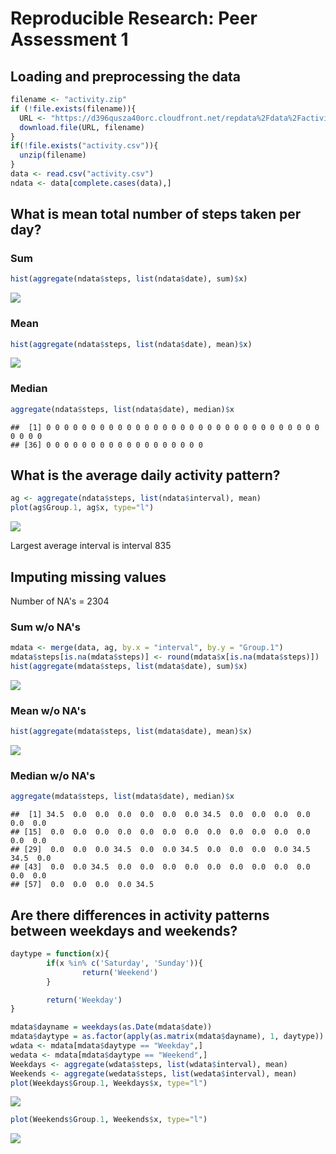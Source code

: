 # Reproducible Research: Peer Assessment 1


## Loading and preprocessing the data

```r
filename <- "activity.zip"
if (!file.exists(filename)){
  URL <- "https://d396qusza40orc.cloudfront.net/repdata%2Fdata%2Factivity.zip"
  download.file(URL, filename)
}
if(!file.exists("activity.csv")){
  unzip(filename)
}
data <- read.csv("activity.csv")
ndata <- data[complete.cases(data),]
```


## What is mean total number of steps taken per day?

### Sum

```r
hist(aggregate(ndata$steps, list(ndata$date), sum)$x)
```

![](PA1_template_files/figure-html/unnamed-chunk-2-1.png)<!-- -->

### Mean 

```r
hist(aggregate(ndata$steps, list(ndata$date), mean)$x)
```

![](PA1_template_files/figure-html/unnamed-chunk-3-1.png)<!-- -->

### Median

```r
aggregate(ndata$steps, list(ndata$date), median)$x
```

```
##  [1] 0 0 0 0 0 0 0 0 0 0 0 0 0 0 0 0 0 0 0 0 0 0 0 0 0 0 0 0 0 0 0 0 0 0 0
## [36] 0 0 0 0 0 0 0 0 0 0 0 0 0 0 0 0 0 0
```

## What is the average daily activity pattern?


```r
ag <- aggregate(ndata$steps, list(ndata$interval), mean)
plot(ag$Group.1, ag$x, type="l")
```

![](PA1_template_files/figure-html/unnamed-chunk-5-1.png)<!-- -->

Largest average interval is interval 835

## Imputing missing values

Number of NA's = 2304

### Sum w/o NA's

```r
mdata <- merge(data, ag, by.x = "interval", by.y = "Group.1")
mdata$steps[is.na(mdata$steps)] <- round(mdata$x[is.na(mdata$steps)])
hist(aggregate(mdata$steps, list(mdata$date), sum)$x)
```

![](PA1_template_files/figure-html/unnamed-chunk-6-1.png)<!-- -->

### Mean w/o NA's

```r
hist(aggregate(mdata$steps, list(mdata$date), mean)$x)
```

![](PA1_template_files/figure-html/unnamed-chunk-7-1.png)<!-- -->

### Median w/o NA's

```r
aggregate(mdata$steps, list(mdata$date), median)$x
```

```
##  [1] 34.5  0.0  0.0  0.0  0.0  0.0  0.0 34.5  0.0  0.0  0.0  0.0  0.0  0.0
## [15]  0.0  0.0  0.0  0.0  0.0  0.0  0.0  0.0  0.0  0.0  0.0  0.0  0.0  0.0
## [29]  0.0  0.0  0.0 34.5  0.0  0.0 34.5  0.0  0.0  0.0  0.0 34.5 34.5  0.0
## [43]  0.0  0.0 34.5  0.0  0.0  0.0  0.0  0.0  0.0  0.0  0.0  0.0  0.0  0.0
## [57]  0.0  0.0  0.0  0.0 34.5
```

## Are there differences in activity patterns between weekdays and weekends?


```r
daytype = function(x){
        if(x %in% c('Saturday', 'Sunday')){
                return('Weekend')
        }

        return('Weekday')
}

mdata$dayname = weekdays(as.Date(mdata$date))
mdata$daytype = as.factor(apply(as.matrix(mdata$dayname), 1, daytype))
wdata <- mdata[mdata$daytype == "Weekday",]
wedata <- mdata[mdata$daytype == "Weekend",]
Weekdays <- aggregate(wdata$steps, list(wdata$interval), mean)
Weekends <- aggregate(wedata$steps, list(wedata$interval), mean)
plot(Weekdays$Group.1, Weekdays$x, type="l")
```

![](PA1_template_files/figure-html/unnamed-chunk-9-1.png)<!-- -->

```r
plot(Weekends$Group.1, Weekends$x, type="l")
```

![](PA1_template_files/figure-html/unnamed-chunk-9-2.png)<!-- -->
